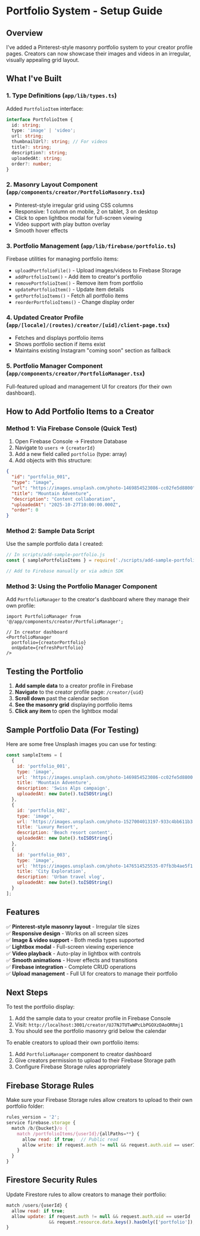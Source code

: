 # Portfolio System - Setup Guide

## Overview

I've added a Pinterest-style masonry portfolio system to your creator profile pages. Creators can now showcase their images and videos in an irregular, visually appealing grid layout.

## What I've Built

### 1. **Type Definitions** (`app/lib/types.ts`)
Added `PortfolioItem` interface:
```typescript
interface PortfolioItem {
  id: string;
  type: 'image' | 'video';
  url: string;
  thumbnailUrl?: string; // For videos
  title?: string;
  description?: string;
  uploadedAt: string;
  order?: number;
}
```

### 2. **Masonry Layout Component** (`app/components/creator/PortfolioMasonry.tsx`)
- Pinterest-style irregular grid using CSS columns
- Responsive: 1 column on mobile, 2 on tablet, 3 on desktop
- Click to open lightbox modal for full-screen viewing
- Video support with play button overlay
- Smooth hover effects

### 3. **Portfolio Management** (`app/lib/firebase/portfolio.ts`)
Firebase utilities for managing portfolio items:
- `uploadPortfolioFile()` - Upload images/videos to Firebase Storage
- `addPortfolioItem()` - Add item to creator's portfolio
- `removePortfolioItem()` - Remove item from portfolio
- `updatePortfolioItem()` - Update item details
- `getPortfolioItems()` - Fetch all portfolio items
- `reorderPortfolioItems()` - Change display order

### 4. **Updated Creator Profile** (`app/[locale]/(routes)/creator/[uid]/client-page.tsx`)
- Fetches and displays portfolio items
- Shows portfolio section if items exist
- Maintains existing Instagram "coming soon" section as fallback

### 5. **Portfolio Manager Component** (`app/components/creator/PortfolioManager.tsx`)
Full-featured upload and management UI for creators (for their own dashboard).

## How to Add Portfolio Items to a Creator

### Method 1: Via Firebase Console (Quick Test)

1. Open Firebase Console → Firestore Database
2. Navigate to `users` → `{creatorId}`
3. Add a new field called `portfolio` (type: array)
4. Add objects with this structure:
```json
{
  "id": "portfolio_001",
  "type": "image",
  "url": "https://images.unsplash.com/photo-1469854523086-cc02fe5d8800",
  "title": "Mountain Adventure",
  "description": "Content collaboration",
  "uploadedAt": "2025-10-27T10:00:00.000Z",
  "order": 0
}
```

### Method 2: Sample Data Script

Use the sample portfolio data I created:

```javascript
// In scripts/add-sample-portfolio.js
const { samplePortfolioItems } = require('./scripts/add-sample-portfolio');

// Add to Firebase manually or via admin SDK
```

### Method 3: Using the Portfolio Manager Component

Add `PortfolioManager` to the creator's dashboard where they manage their own profile:

```tsx
import PortfolioManager from '@/app/components/creator/PortfolioManager';

// In creator dashboard
<PortfolioManager 
  portfolio={creatorPortfolio} 
  onUpdate={refreshPortfolio} 
/>
```

## Testing the Portfolio

1. **Add sample data** to a creator profile in Firebase
2. **Navigate** to the creator profile page: `/creator/{uid}`
3. **Scroll down** past the calendar section
4. **See the masonry grid** displaying portfolio items
5. **Click any item** to open the lightbox modal

## Sample Portfolio Data (For Testing)

Here are some free Unsplash images you can use for testing:

```javascript
const sampleItems = [
  {
    id: 'portfolio_001',
    type: 'image',
    url: 'https://images.unsplash.com/photo-1469854523086-cc02fe5d8800',
    title: 'Mountain Adventure',
    description: 'Swiss Alps campaign',
    uploadedAt: new Date().toISOString()
  },
  {
    id: 'portfolio_002',
    type: 'image',
    url: 'https://images.unsplash.com/photo-1527004013197-933c4bb611b3',
    title: 'Luxury Resort',
    description: 'Beach resort content',
    uploadedAt: new Date().toISOString()
  },
  {
    id: 'portfolio_003',
    type: 'image',
    url: 'https://images.unsplash.com/photo-1476514525535-07fb3b4ae5f1',
    title: 'City Exploration',
    description: 'Urban travel vlog',
    uploadedAt: new Date().toISOString()
  }
];
```

## Features

✅ **Pinterest-style masonry layout** - Irregular tile sizes  
✅ **Responsive design** - Works on all screen sizes  
✅ **Image & video support** - Both media types supported  
✅ **Lightbox modal** - Full-screen viewing experience  
✅ **Video playback** - Auto-play in lightbox with controls  
✅ **Smooth animations** - Hover effects and transitions  
✅ **Firebase integration** - Complete CRUD operations  
✅ **Upload management** - Full UI for creators to manage their portfolio  

## Next Steps

To test the portfolio display:

1. Add the sample data to your creator profile in Firebase Console
2. Visit: `http://localhost:3001/creator/UJ7NJTUTwWPcLbPGOXzDAoORRmj1`
3. You should see the portfolio masonry grid below the calendar

To enable creators to upload their own portfolio items:

1. Add `PortfolioManager` component to creator dashboard
2. Give creators permission to upload to their Firebase Storage path
3. Configure Firebase Storage rules appropriately

## Firebase Storage Rules

Make sure your Firebase Storage rules allow creators to upload to their own portfolio folder:

```javascript
rules_version = '2';
service firebase.storage {
  match /b/{bucket}/o {
    match /portfolioItems/{userId}/{allPaths=**} {
      allow read: if true;  // Public read
      allow write: if request.auth != null && request.auth.uid == userId;  // Only creator can write
    }
  }
}
```

## Firestore Security Rules

Update Firestore rules to allow creators to manage their portfolio:

```javascript
match /users/{userId} {
  allow read: if true;
  allow update: if request.auth != null && request.auth.uid == userId
                && request.resource.data.keys().hasOnly(['portfolio']);
}
```

